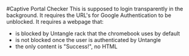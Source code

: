 #Captive Portal Checker
This is supposed to login transparently in the background.
It requires the URL's for Google Authentication to be unblocked.
It requires a webpage that:
* is blocked by Untangle rack that the chromebook uses by default
* is not blocked once the user is authenticated by Untangle
* the only content is "Success!", no HTML

